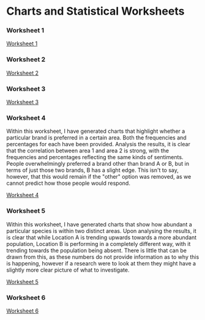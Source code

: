 # Charts and Statistical Worksheets


### Worksheet 1

[Worksheet 1](/excel/exercise_8.1B.xlsx)
   

### Worksheet 2

[Worksheet 2](/excel/exercise_8.2B.xlsx)


### Worksheet 3

[Worksheet 3](/excel/exercise_8.6C.xlsx)


### Worksheet 4

Within this worksheet, I have generated charts that highlight whether a particular brand is preferred in a certain area. Both the frequencies and percentages for each have been provided. Analysis the results, it is clear that the correlation between area 1 and area 2 is strong, with the frequencies and percentages reflecting the same kinds of sentiments. People overwhelmingly preferred a brand other than brand A or B, but in terms of just those two brands, B has a slight edge. This isn't to say, however, that this would remain if the "other" option was removed, as we cannot predict how those people would respond.

[Worksheet 4](/excel/exercise_9.1D.xlsx)


### Worksheet 5

Within this worksheet, I have generated charts that show how abundant a particular species is within two distinct areas. Upon analysing the results, it is clear that while Location A is trending upwards towards a more abundant population, Location B is performing in a completely different way, with it trending towards the population being absent. There is little that can be drawn from this, as these numbers do not provide information as to why this is happening, however if a research were to look at them they might have a slightly more clear picture of what to investigate.

[Worksheet 5](/excel/exercise_9.2E.xlsx)


### Worksheet 6

[Worksheet 6](/excel/exercise_9.3B.xlsx)
